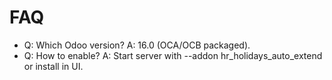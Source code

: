 # FAQ

- Q: Which Odoo version? A: 16.0 (OCA/OCB packaged).
- Q: How to enable? A: Start server with --addon hr_holidays_auto_extend or install in UI.
